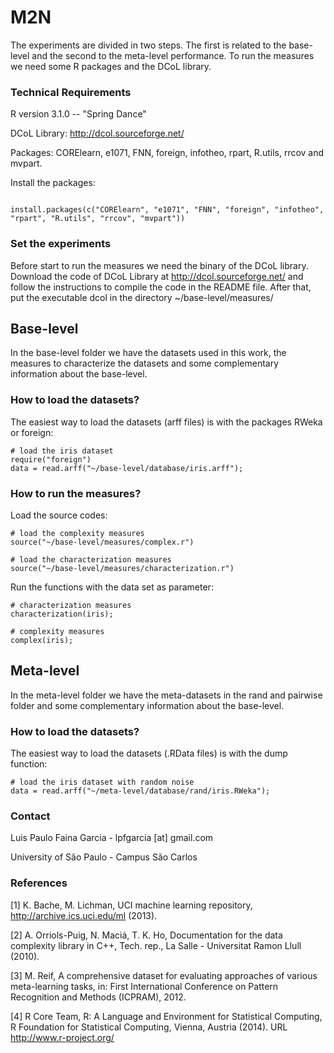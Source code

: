 M2N
===
The experiments are divided in two steps. The first is related to the base-level and the second to the meta-level performance. To run the measures we need some R packages and the DCoL library. 

### Technical Requirements

R version 3.1.0 -- "Spring Dance"

DCoL Library: http://dcol.sourceforge.net/ 

Packages: CORElearn, e1071, FNN, foreign, infotheo, rpart, R.utils, rrcov and mvpart.

Install the packages:

```

install.packages(c("CORElearn", "e1071", "FNN", "foreign", "infotheo", 
"rpart", "R.utils", "rrcov", "mvpart"))

```

### Set the experiments

Before start to run the measures we need the binary of the DCoL library. Download the code of DCoL Library at http://dcol.sourceforge.net/ and follow the instructions to compile the code in the README file. After that, put the executable dcol in the directory ~/base-level/measures/

## Base-level

In the base-level folder we have the datasets used in this work, the measures to characterize the datasets and some complementary information about the base-level.

### How to load the datasets?

The easiest way to load the datasets (arff files) is with the packages RWeka or foreign:

```
# load the iris dataset
require("foreign")
data = read.arff("~/base-level/database/iris.arff");

```

### How to run the measures?

Load the source codes:

```
# load the complexity measures
source("~/base-level/measures/complex.r")

```

```
# load the characterization measures
source("~/base-level/measures/characterization.r")

```

Run the functions with the data set as parameter:

```
# characterization measures
characterization(iris);

# complexity measures
complex(iris);
```

## Meta-level

In the meta-level folder we have the meta-datasets in the rand and pairwise folder and some complementary information about the base-level.

### How to load the datasets?

The easiest way to load the datasets (.RData files) is with the dump function:

```
# load the iris dataset with random noise
data = read.arff("~/meta-level/database/rand/iris.RWeka");

```

### Contact

Luis Paulo Faina Garcia - lpfgarcia [at] gmail.com

University of São Paulo - Campus São Carlos


### References

[1] K. Bache, M. Lichman, UCI machine learning repository, http://archive.ics.uci.edu/ml (2013).

[2] A. Orriols-Puig, N. Maciá, T. K. Ho, Documentation for the data complexity library in C++, Tech. rep., La Salle - Universitat Ramon Llull (2010).

[3] M. Reif, A comprehensive dataset for evaluating approaches of various meta-learning tasks, in: First International Conference on Pattern Recognition and Methods (ICPRAM), 2012.

[4] R Core Team, R: A Language and Environment for Statistical Computing, R Foundation for Statistical Computing, Vienna, Austria (2014). URL http://www.r-project.org/
